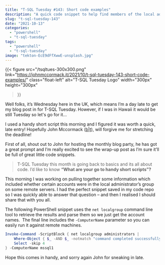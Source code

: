 ```yaml
---
title: "T-SQL Tuesday #143: Short code examples"
description: "A quick code snippet to help find members of the local admin group."
slug: "t-sql-tuesday-143"
date: "2021-10-13"
categories:
  - "powershell"
  - "t-sql-tuesday"
tags:
  - "powershell"
  - "t-sql-tuesday"
image: "tekton-EcE9dFfXwwE-unsplash.jpg"
---
```


{{<
  figure src="/tsqltues-300x300.png"
         link="https://johnmccormack.it/2021/10/t-sql-tuesday-143-short-code-examples/"
         class="float-left"
         alt="T-SQL Tuesday Logo"
         width="300px"
         height="300px"
>}}

Well folks, it’s Wednesday here in the UK, which means I’m a day late to get my blog post in for T-SQL Tuesday. However, if I was in Hawaii it would be still Tuesday so let's go for it...

I used a handy short script this morning and I figured it was worth a quick, late entry! Hopefully John Mccormack ([b](https://johnmccormack.it/)|[t](https://twitter.com/actualjohn)), will forgive me for stretching the deadline!

First of all, shout out to John for hosting the monthly blog party, he has got a great prompt and I’m really excited to see the wrap-up post as I’m sure it’ll be full of great little code snippets.

> T-SQL Tuesday this month is going back to basics and its all about code. I’d like to know **“What are your go to handy short scripts”?**

This morning I was working on pulling together some information which included whether certain accounts were in the local administrator’s group on some remote servers. I had the perfect snippet saved in my code repo so I was quickly able to answer that question – and then I realised I should share that with you all.

The following PowerShell snippet uses the `net localgroup` command line tool to retrieve the results and parse them so we just get the account names.  The final line includes the `-ComputerName` parameter so you can easily run it against remote machines.

```PowerShell
Invoke-Command -ScriptBlock { net localgroup administrators |
    Where-Object { $_ -AND $_ -notmatch "command completed successfully" } |
    Select -skip 4
} -ComputerName mssql1
```

Hope this comes in handy, and sorry again John for sneaking in late.
